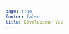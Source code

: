 ```yaml
---
page: true
footer: false
title: Développeur Vue
---
```


<script setup>
import { useData } from 'vitepress'
import { onMounted, ref } from 'vue'
import developersData from './developers.json'
import Page from './components/DeveloperPage.vue'

const { page } = useData()
const developer = ref(developersData.find(dev => dev.slug === page.value.params.developerSlug) || {})

onMounted(() => {
  if (developer.value) {
    document.title = `${developer.value.name} - Développeur Vue | Vue.js`
  }
})
</script>

<Page :developer="developer" />
